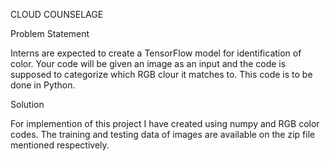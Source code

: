 CLOUD COUNSELAGE


Problem Statement


Interns are expected to create a TensorFlow model for identification of color. 
Your code will be given an image as an input and the code is supposed to categorize 
which RGB clour it matches to. This code is to be done in Python.

Solution


For implemention of this project I have created using numpy and RGB color codes. The training and testing data of images are available on the zip file mentioned respectively.
